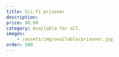 ```yaml
---
title: Sci-fi prisoner
description:
price: 80.00
category: Available for all.
images: 
    - /assets/img/available/prisoner.jpg
order: 500
---
```

